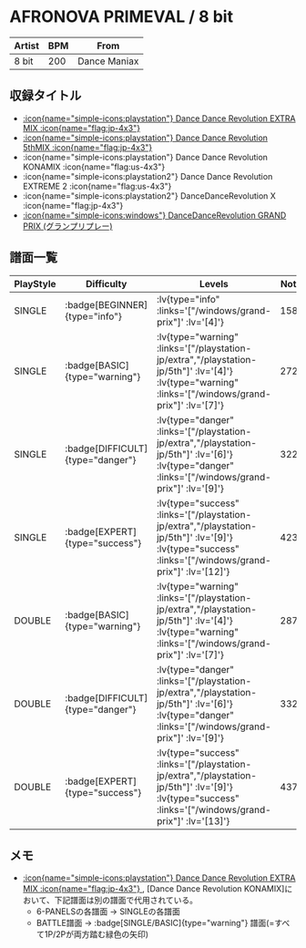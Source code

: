 # AFRONOVA PRIMEVAL / 8 bit

|Artist|BPM|From|
|------|---|----|
|8 bit|200|Dance Maniax|

## 収録タイトル

- [ :icon{name="simple-icons:playstation"} Dance Dance Revolution EXTRA MIX :icon{name="flag:jp-4x3"} ](/playstation-jp/extra)
- [ :icon{name="simple-icons:playstation"} Dance Dance Revolution 5thMIX :icon{name="flag:jp-4x3"} ](/playstation-jp/5th)
- :icon{name="simple-icons:playstation"} Dance Dance Revolution KONAMIX :icon{name="flag:us-4x3"}
- :icon{name="simple-icons:playstation2"} Dance Dance Revolution EXTREME 2 :icon{name="flag:us-4x3"}
- :icon{name="simple-icons:playstation2"} DanceDanceRevolution X :icon{name="flag:jp-4x3"}
- [ :icon{name="simple-icons:windows"} DanceDanceRevolution GRAND PRIX (グランプリプレー)](/windows/grand-prix)

## 譜面一覧

|PlayStyle|Difficulty|Levels|Notes|Movie|
|---------|----------|------|-----|-----|
|SINGLE| :badge[BEGINNER]{type="info"} | :lv{type="info" :links='["/windows/grand-prix"]' :lv='[4]'} |158/0||
|SINGLE| :badge[BASIC]{type="warning"} | :lv{type="warning" :links='["/playstation-jp/extra","/playstation-jp/5th"]' :lv='[4]'}  :lv{type="warning" :links='["/windows/grand-prix"]' :lv='[7]'} |272/0||
|SINGLE| :badge[DIFFICULT]{type="danger"} | :lv{type="danger" :links='["/playstation-jp/extra","/playstation-jp/5th"]' :lv='[6]'}  :lv{type="danger" :links='["/windows/grand-prix"]' :lv='[9]'} |322/0||
|SINGLE| :badge[EXPERT]{type="success"} | :lv{type="success" :links='["/playstation-jp/extra","/playstation-jp/5th"]' :lv='[9]'}  :lv{type="success" :links='["/windows/grand-prix"]' :lv='[12]'} |423/0||
|DOUBLE| :badge[BASIC]{type="warning"} | :lv{type="warning" :links='["/playstation-jp/extra","/playstation-jp/5th"]' :lv='[4]'}  :lv{type="warning" :links='["/windows/grand-prix"]' :lv='[7]'} |287/0||
|DOUBLE| :badge[DIFFICULT]{type="danger"} | :lv{type="danger" :links='["/playstation-jp/extra","/playstation-jp/5th"]' :lv='[6]'}  :lv{type="danger" :links='["/windows/grand-prix"]' :lv='[9]'} |332/0||
|DOUBLE| :badge[EXPERT]{type="success"} | :lv{type="success" :links='["/playstation-jp/extra","/playstation-jp/5th"]' :lv='[9]'}  :lv{type="success" :links='["/windows/grand-prix"]' :lv='[13]'} |437/0||

## メモ

- [ :icon{name="simple-icons:playstation"} Dance Dance Revolution EXTRA MIX :icon{name="flag:jp-4x3"} ](/playstation-jp/extra), [Dance Dance Revolution KONAMIX]において、下記譜面は別の譜面で代用されている。
  - 6-PANELSの各譜面 → SINGLEの各譜面
  - BATTLE譜面 → :badge[SINGLE/BASIC]{type="warning"} 譜面(=すべて1P/2Pが両方踏む緑色の矢印)
